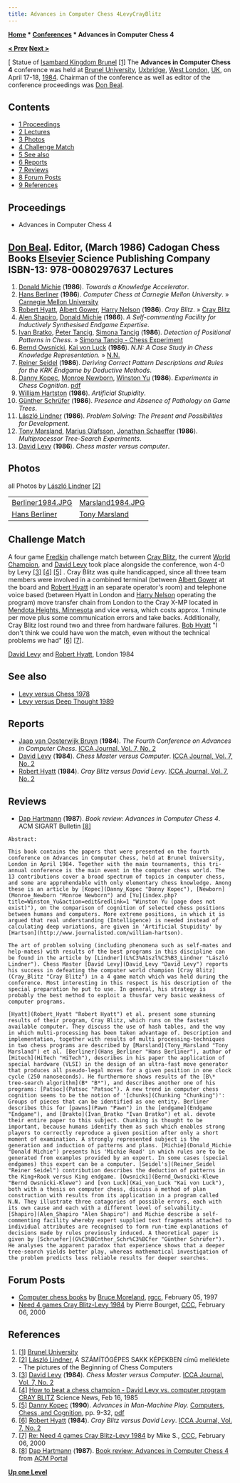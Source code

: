 ```yaml
---
title: Advances in Computer Chess 4LevyCrayBlitz
---
```

**[Home](Home "Home") * [Conferences](Conferences "Conferences") * Advances in Computer Chess 4**

**[\< Prev](Advances_in_Computer_Chess_3 "Advances in Computer Chess 3") [Next >](Advances_in_Computer_Chess_5 "Advances in Computer Chess 5")**

\[ Statue of [Isambard Kingdom Brunel](https://en.wikipedia.org/wiki/Isambard_Kingdom_Brunel) <a id="cite-note-1" href="#cite-ref-1">[1]</a>
The **Advances in Computer Chess 4** conference was held at [Brunel University](https://en.wikipedia.org/wiki/Brunel_University), [Uxbridge](https://en.wikipedia.org/wiki/Uxbridge), [West London](https://en.wikipedia.org/wiki/West_London), [UK](https://en.wikipedia.org/wiki/United_Kingdom), on April 17-18, [1984](Timeline#1984 "Timeline"). Chairman of the conference as well as editor of the conference proceedings was [Don Beal](Don_Beal "Don Beal").

## Contents

- [1 Proceedings](#proceedings)
- [2 Lectures](#lectures)
- [3 Photos](#photos)
- [4 Challenge Match](#challenge-match)
- [5 See also](#see-also)
- [6 Reports](#reports)
- [7 Reviews](#reviews)
- [8 Forum Posts](#forum-posts)
- [9 References](#references)

## Proceedings

- Advances in Computer Chess 4

## [Don Beal](Don_Beal "Don Beal"). Editor, (March 1986) Cadogan Chess Books [Elsevier](https://en.wikipedia.org/wiki/Elsevier) Science Publishing Company ISBN-13: 978-0080297637 Lectures

1. [Donald Michie](Donald_Michie "Donald Michie") (**1986**). *Towards a Knowledge Accelerator*.
1. [Hans Berliner](Hans_Berliner "Hans Berliner") (**1986**). *Computer Chess at Carnegie Mellon University*. » [Carnegie Mellon University](Carnegie_Mellon_University "Carnegie Mellon University")
1. [Robert Hyatt](Robert_Hyatt "Robert Hyatt"), [Albert Gower](Albert_Gower "Albert Gower"), [Harry Nelson](Harry_Nelson "Harry Nelson") (**1986**). *Cray Blitz*. » [Cray Blitz](Cray_Blitz "Cray Blitz")
1. [Alen Shapiro](Alen_Shapiro "Alen Shapiro"), [Donald Michie](Donald_Michie "Donald Michie") (**1986**). *A Self-commenting Facility for Inductively Synthesised Endgame Expertise*.
1. [Ivan Bratko](Ivan_Bratko "Ivan Bratko"), [Peter Tancig](Peter_Tancig "Peter Tancig"), [Simona Tancig](Simona_Tancig "Simona Tancig") (**1986**). *Detection of Positional Patterns in Chess*. » [Simona Tancig - Chess Experiment](Simona_Tancig#ChessExperiment "Simona Tancig")
1. [Bernd Owsnicki](Bernd_Owsnicki-Klewe "Bernd Owsnicki-Klewe"), [Kai von Luck](Kai_von_Luck "Kai von Luck") (**1986**). *N.N: A Case Study in Chess Knowledge Representation.* » [N.N.](N.N. "N.N.")
1. [Reiner Seidel](Reiner_Seidel "Reiner Seidel") (**1986**). *Deriving Correct Pattern Descriptions and Rules for the KRK Endgame by Deductive Methods*.
1. [Danny Kopec](Danny_Kopec "Danny Kopec"), [Monroe Newborn](Monroe_Newborn "Monroe Newborn"), [Winston Yu](index.php?title=Winston_Yu&action=edit&redlink=1 "Winston Yu (page does not exist)") (**1986**). *Experiments in Chess Cognition*. [pdf](http://www.sci.brooklyn.cuny.edu/%7Ekopec/Publications/Publications/O_32_C.pdf)
1. [William Hartston](https://en.wikipedia.org/wiki/William_Hartston) (**1986**). *Artificial Stupidity*.
1. [Günther Schrüfer](G%C3%BCnther_Schr%C3%BCfer "Günther Schrüfer") (**1986**). *Presence and Absence of Pathology on Game Trees*.
1. [László Lindner](L%C3%A1szl%C3%B3_Lindner "László Lindner") (**1986**). *Problem Solving: The Present and Possibilities for Development*.
1. [Tony Marsland](Tony_Marsland "Tony Marsland"), [Marius Olafsson](Marius_Olafsson "Marius Olafsson"), [Jonathan Schaeffer](Jonathan_Schaeffer "Jonathan Schaeffer") (**1986**). *Multiprocessor Tree-Search Experiments*.
1. [David Levy](David_Levy "David Levy") (**1986**). *Chess master versus computer*.

## Photos

all Photos by [László Lindner](L%C3%A1szl%C3%B3_Lindner "László Lindner") <a id="cite-note-2" href="#cite-ref-2">[2]</a>

|  |  |
| --- | --- |
| [Berliner1984.JPG](File:Berliner1984.JPG) | [Marsland1984.JPG](File:Marsland1984.JPG) |
| [Hans Berliner](Hans_Berliner "Hans Berliner") | [Tony Marsland](Tony_Marsland "Tony Marsland") |

## Challenge Match

A four game [Fredkin](Edward_Fredkin#Prize "Edward Fredkin") challenge match between [Cray Blitz](Cray_Blitz "Cray Blitz"), the current [World Champion](WCCC_1983 "WCCC 1983"), and [David Levy](David_Levy "David Levy") took place alongside the conference, won 4-0 by Levy <a id="cite-note-3" href="#cite-ref-3">[3]</a> <a id="cite-note-4" href="#cite-ref-4">[4]</a> <a id="cite-note-5" href="#cite-ref-5">[5]</a> . Cray Blitz was quite handicapped, since all three team members were involved in a combined terminal (between [Albert Gower](Albert_Gower "Albert Gower") at the board and [Robert Hyatt](Robert_Hyatt "Robert Hyatt") in an separate operator's room) and telephone voice based (between Hyatt in London and [Harry Nelson](Harry_Nelson "Harry Nelson") operating the program) move transfer chain from London to the Cray X-MP located in [Mendota Heights, Minnesota](https://en.wikipedia.org/wiki/Mendota_Heights,_Minnesota) and vice versa, which costs approx. 1 minute per move plus some communication errors and take backs. Additionally, Cray Blitz lost round two and three from hardware failures. [Bob Hyatt](Robert_Hyatt "Robert Hyatt") "I don't think we could have won the match, even without the technical problems we had" <a id="cite-note-6" href="#cite-ref-6">[6]</a> <a id="cite-note-7" href="#cite-ref-7">[7]</a>.

[](File:LevyHyatt-London1984.JPG)
[David Levy](David_Levy "David Levy") and [Robert Hyatt](Robert_Hyatt "Robert Hyatt"), London 1984

## See also

- [Levy versus Chess 1978](Levy_versus_Chess_1978 "Levy versus Chess 1978")
- [Levy versus Deep Thought 1989](Levy_versus_Deep_Thought_1989 "Levy versus Deep Thought 1989")

## Reports

- [Jaap van Oosterwijk Bruyn](Jaap_van_Oosterwijk_Bruyn "Jaap van Oosterwijk Bruyn") (**1984**). *The Fourth Conference on Advances in Computer Chess*. [ICCA Journal, Vol. 7, No. 2](ICGA_Journal#7_2 "ICGA Journal")
- [David Levy](David_Levy "David Levy") (**1984**). *Chess Master versus Computer*. [ICCA Journal, Vol. 7, No. 2](ICGA_Journal#7_2 "ICGA Journal")
- [Robert Hyatt](Robert_Hyatt "Robert Hyatt") (**1984**). *Cray Blitz versus David Levy*. [ICCA Journal, Vol. 7, No. 2](ICGA_Journal#7_2 "ICGA Journal")

## Reviews

- [Dap Hartmann](Dap_Hartmann "Dap Hartmann") (**1987**). *Book review: Advances in Computer Chess 4*. ACM SIGART Bulletin <a id="cite-note-8" href="#cite-ref-8">[8]</a>

```
Abstract:

```

```
This book contains the papers that were presented on the fourth conference on Advances in Computer Chess, held at Brunel University, London in April 1984. Together with the main tournaments, this tri-annual conference is the main event in the computer chess world. The 13 contributions cover a broad spectrum of topics in computer chess, and some are apprehendable with only elementary chess knowledge. Among these is an article by [Kopec](Danny_Kopec "Danny Kopec"), [Newborn](Monroe_Newborn "Monroe Newborn") and [Yu](index.php?title=Winston_Yu&action=edit&redlink=1 "Winston Yu (page does not exist)"), on the comparison of cognition of selected chess positions between humans and computers. More extreme positions, in which it is argued that real understanding (Intelligence) is needed instead of calculating deep variations, are given in 'Artificial Stupidity' by [Hartson](http://www.journalisted.com/william-hartson).

```

```
The art of problem solving (including phenomena such as self-mates and help-mates) with results of the best programs in this discipline can be found in the article by [Lindner](L%C3%A1szl%C3%B3_Lindner "László Lindner"). Chess Master [David Levy](David_Levy "David Levy") reports his success in defeating the computer world champion [Cray Blitz](Cray_Blitz "Cray Blitz") in a 4 game match which was held during the conference. Most interesting in this respect is his description of the special preparation he put to use. In general, his strategy is probably the best method to exploit a thusfar very basic weakness of computer programs.

```

```
[Hyatt](Robert_Hyatt "Robert Hyatt") et al. present some stunning results of their program, Cray Blitz, which runs on the fastest available computer. They discuss the use of hash tables, and the way in which multi-processing has been taken advantage of. Description and implementation, together with results of multi processing-techniques in two chess programs are described by [Marsland](Tony_Marsland "Tony Marsland") et al. [Berliner](Hans_Berliner "Hans Berliner"), author of [Hitech](HiTech "HiTech"), describes in his paper the application of special hardware (VLSI) in the design of an ultra-fast move generator that produces all pseudo-legal moves for a given position in one clock cycle (250 nanoseconds). He furthermore shows results of the [B\* tree-search algorithm](B* "B*"), and describes another one of his programs: [Patsoc](Patsoc "Patsoc"). A new trend in computer chess cognition seems to be the notion of '[chunks](Chunking "Chunking")': Groups of pieces that can be identified as one entity. Berliner describes this for [pawns](Pawn "Pawn") in the [endgame](Endgame "Endgame"), and [Brakto](Ivan_Bratko "Ivan Bratko") et al. devote their entire paper to this subject. Chunking is thought to be important, because humans identify them as such which enables strong players to correctly reproduce a given position after only a short moment of examination. A strongly represented subject is the generation and induction of patterns and plans. [Michie](Donald_Michie "Donald Michie") presents his 'Michie Road' in which rules are to be generated from examples provided by an expert. In some cases (special endgames) this expert can be a computer. [Seidel's](Reiner_Seidel "Reiner Seidel") contribution describes the deduction of patterns in the King+Rook versus King endgame. [Owsnicki](Bernd_Owsnicki-Klewe "Bernd Owsnicki-Klewe") and [von Luck](Kai_von_Luck "Kai von Luck"), both with a thesis on computer chess, discuss a method of plan construction with results from its application in a program called N.N. They illustrate three catagories of possible errors, each with its own cause and each with a different level of solvability. [Shapiro](Alen_Shapiro "Alen Shapiro") and Michie describe a self-commenting facility whereby expert supplied text fragments attached to individual attributes are recognised to form run-time explanations of decisions made by rules previously induced. A theoretical paper is given by [Schruefer](G%C3%BCnther_Schr%C3%BCfer "Günther Schrüfer"). He analyses the apparent paradox that experience shows that a deeper tree-search yields better play, whereas mathematical investigation of the problem predicts less reliable results for deeper searches.

```

## Forum Posts

- [Computer chess books](https://groups.google.com/g/rec.games.chess.computer/c/kecoM_YlyAM/m/NiCnP8wRgnQJ) by [Bruce Moreland](Bruce_Moreland "Bruce Moreland"), [rgcc](Computer_Chess_Forums "Computer Chess Forums"), February 05, 1997
- [Need 4 games Cray Blitz-Levy 1984](https://www.stmintz.com/ccc/index.php?id=95273) by Pierre Bourget, [CCC](CCC "CCC"), February 06, 2000

## References

1. <a id="cite-ref-1" href="#cite-note-1">[1]</a> [Brunel University](https://en.wikipedia.org/wiki/Brunel_University)
1. <a id="cite-ref-2" href="#cite-note-2">[2]</a> [László Lindner](L%C3%A1szl%C3%B3_Lindner "László Lindner"), A SZÁMÍTÓGÉPES SAKK KÉPEKBEN című melléklete - The pictures of the Beginning of Chess Computers
1. <a id="cite-ref-3" href="#cite-note-3">[3]</a> [David Levy](David_Levy "David Levy") (**1984**). *Chess Master versus Computer*. [ICCA Journal, Vol. 7, No. 2](ICGA_Journal#7_2 "ICGA Journal")
1. <a id="cite-ref-4" href="#cite-note-4">[4]</a> [How to beat a chess champion - David Levy vs. computer program CRAY BLITZ](http://findarticles.com/p/articles/mi_m1200/is_v127/ai_3645282) Science News, Feb 16, 1985
1. <a id="cite-ref-5" href="#cite-note-5">[5]</a> [Danny Kopec](Danny_Kopec "Danny Kopec") (**1990**). *Advances in Man-Machine Play.* [Computers, Chess, and Cognition](Computers,_Chess,_and_Cognition "Computers, Chess, and Cognition"), pp. 9-32, [pdf](http://www.sci.brooklyn.cuny.edu/%7Ekopec/Publications/Publications/O_21_C.pdf)
1. <a id="cite-ref-6" href="#cite-note-6">[6]</a> [Robert Hyatt](Robert_Hyatt "Robert Hyatt") (**1984**). *Cray Blitz versus David Levy*. [ICCA Journal, Vol. 7, No. 2](ICGA_Journal#7_2 "ICGA Journal")
1. <a id="cite-ref-7" href="#cite-note-7">[7]</a> [Re: Need 4 games Cray Blitz-Levy 1984](https://www.stmintz.com/ccc/index.php?id=95280) by Mike S., [CCC](CCC "CCC"), February 06, 2000
1. <a id="cite-ref-8" href="#cite-note-8">[8]</a> [Dap Hartmann](Dap_Hartmann "Dap Hartmann") (**1987**). [Book review: Advances in Computer Chess 4](http://portal.acm.org/citation.cfm?id=1057627) from [ACM Portal](http://portal.acm.org/portal.cfm)

**[Up one Level](Conferences "Conferences")**

